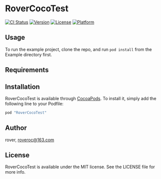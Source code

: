 # RoverCocoTest

[![CI Status](http://img.shields.io/travis/rover/RoverCocoTest.svg?style=flat)](https://travis-ci.org/rover/RoverCocoTest)
[![Version](https://img.shields.io/cocoapods/v/RoverCocoTest.svg?style=flat)](http://cocoapods.org/pods/RoverCocoTest)
[![License](https://img.shields.io/cocoapods/l/RoverCocoTest.svg?style=flat)](http://cocoapods.org/pods/RoverCocoTest)
[![Platform](https://img.shields.io/cocoapods/p/RoverCocoTest.svg?style=flat)](http://cocoapods.org/pods/RoverCocoTest)

## Usage

To run the example project, clone the repo, and run `pod install` from the Example directory first.

## Requirements

## Installation

RoverCocoTest is available through [CocoaPods](http://cocoapods.org). To install
it, simply add the following line to your Podfile:

```ruby
pod "RoverCocoTest"
```

## Author

rover, roveroc@163.com

## License

RoverCocoTest is available under the MIT license. See the LICENSE file for more info.
